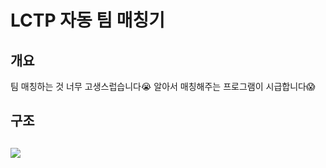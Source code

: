 # LCTP 자동 팀 매칭기

## 개요

팀 매칭하는 것 너무 고생스럽습니다😭
알아서 매칭해주는 프로그램이 시급합니다😱

## 구조

## ![](https://user-images.githubusercontent.com/34783156/112754142-c9d7ad00-9015-11eb-8955-a9ef1c354794.png)
